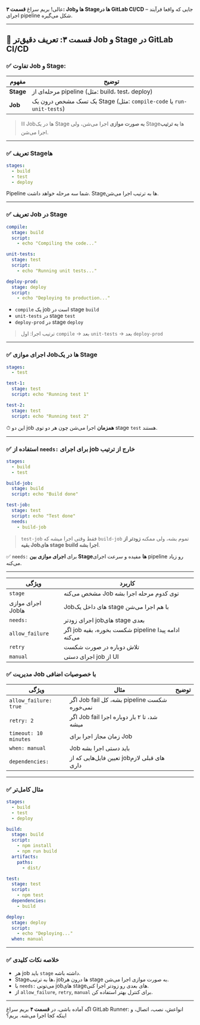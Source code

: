 عالی! بریم سراغ **قسمت ۳: Jobها و Stageها در GitLab CI/CD** – جایی که واقعا فرآیند اجرای pipeline شکل می‌گیره.

---

## 🔹 قسمت ۳: تعریف دقیق‌تر Job و Stage در GitLab CI/CD

### ✅ تفاوت Job و Stage:

| مفهوم     | توضیح                                                               |
| --------- | ------------------------------------------------------------------- |
| **Stage** | مرحله‌ای از pipeline (مثل: build، test، deploy)                     |
| **Job**   | یک تسک مشخص درون یک Stage (مثل: `compile-code` یا `run-unit-tests`) |

> ⛓ Jobها در یک Stage **به صورت موازی** اجرا می‌شن، ولی Stageها **به ترتیب** اجرا می‌شن.

---

### ✅ تعریف Stageها

```yaml
stages:
  - build
  - test
  - deploy
```

Pipeline شما سه مرحله خواهد داشت. Stageها به ترتیب اجرا می‌شن.

---

### ✅ تعریف Job در Stage

```yaml
compile:
  stage: build
  script:
    - echo "Compiling the code..."

unit-tests:
  stage: test
  script:
    - echo "Running unit tests..."

deploy-prod:
  stage: deploy
  script:
    - echo "Deploying to production..."
```

* `compile` یک job است در stage `build`
* `unit-tests` در stage `test`
* `deploy-prod` در stage `deploy`

> ترتیب اجرا: اول `compile` → بعد `unit-tests` → بعد `deploy-prod`

---

### ✅ اجرای موازی Jobها در یک Stage

```yaml
stages:
  - test

test-1:
  stage: test
  script: echo "Running test 1"

test-2:
  stage: test
  script: echo "Running test 2"
```

⏱ این دو job **همزمان** اجرا می‌شن چون هر دو توی stage `test` هستند.

---

### ✅ استفاده از `needs:` برای اجرای job خارج از ترتیب

```yaml
stages:
  - build
  - test

build-job:
  stage: build
  script: echo "Build done"

test-job:
  stage: test
  script: echo "Test done"
  needs:
    - build-job
```

> `test-job` فقط وقتی اجرا میشه که `build-job` تموم بشه، ولی ممکنه **زودتر از بقیه Jobهای stage build اجرا بشه**.

✅ `needs:` برای **اجرای موازی بین Stageها** مفیده و سرعت اجرای pipeline رو زیاد می‌کنه.

---
| ویژگی             | کاربرد                                              |
| ----------------- | --------------------------------------------------- |
| `stage`           | مشخص می‌کنه Job توی کدوم مرحله اجرا بشه             |
| اجرای موازی Jobها | Jobهای داخل یک stage با هم اجرا می‌شن               |
| `needs:`          | اجرای زودتر jobهای stage بعدی                       |
| `allow_failure`   | اگر job شکست بخوره، بقیه pipeline ادامه پیدا می‌کنه |
| `retry`           | تلاش دوباره در صورت شکست                            |
| `manual`          | اجرای دستی job از UI                                |




### ✅ مدیریت Job با خصوصیات اضافی

| ویژگی                 | مثال                                        | توضیح |
| --------------------- | ------------------------------------------- | ----- |
| `allow_failure: true` | اگر Job fail بشه، کل pipeline شکست نمی‌خوره |       |
| `retry: 2`            | اگر Job fail شد، تا ۲ بار دوباره اجرا میشه  |       |
| `timeout: 10 minutes` | زمان مجاز اجرا برای Job                     |       |
| `when: manual`        | Job باید دستی اجرا بشه                      |       |
| `dependencies:`       | تعیین فایل‌هایی که از jobهای قبلی لازم داری |       |

---

### ✅ مثال کامل‌تر

```yaml
stages:
  - build
  - test
  - deploy

build:
  stage: build
  script:
    - npm install
    - npm run build
  artifacts:
    paths:
      - dist/

test:
  stage: test
  script:
    - npm test
  dependencies:
    - build

deploy:
  stage: deploy
  script:
    - echo "Deploying..."
  when: manual
```

---

### ✅ خلاصه نکات کلیدی

* هر job باید `stage` داشته باشه.
* Stageها به ترتیب، jobها درون هر stage به صورت موازی اجرا می‌شن.
* با `needs:` می‌تونی jobهای stageهای بعدی رو زودتر اجرا کنی.
* از `allow_failure`, `retry`, `manual` برای کنترل بهتر استفاده کن.

---

اگه آماده باشی، در **قسمت ۴** بریم سراغ GitLab Runner: انواعش، نصب، اتصال، و اینکه کجا اجرا می‌شه.
بریم؟
